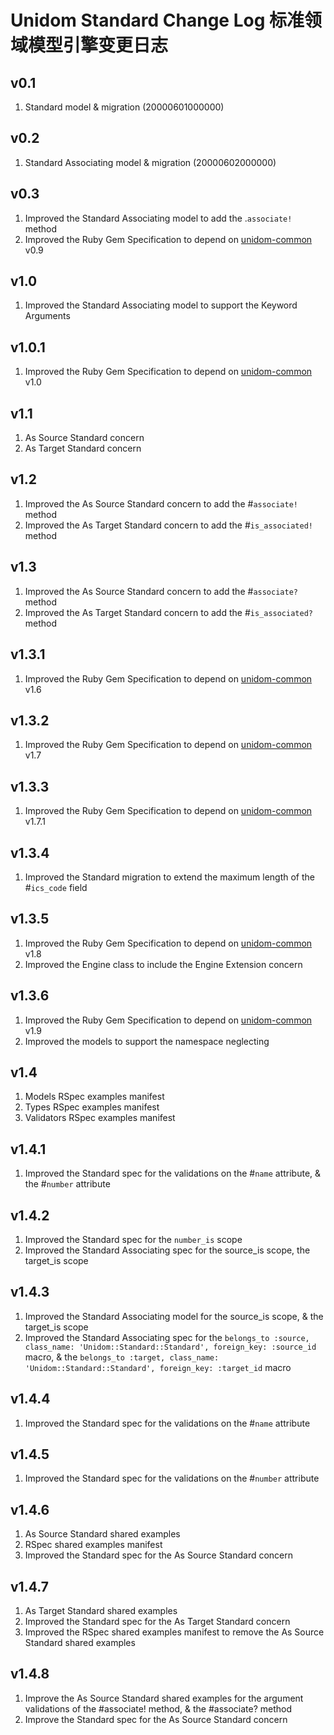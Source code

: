 # Unidom Standard Change Log 标准领域模型引擎变更日志

## v0.1
1. Standard model & migration (20000601000000)

## v0.2
1. Standard Associating model & migration (20000602000000)

## v0.3
1. Improved the Standard Associating model to add the .``associate!`` method
2. Improved the Ruby Gem Specification to depend on [unidom-common](https://github.com/topbitdu/unidom-common) v0.9

## v1.0
1. Improved the Standard Associating model to support the Keyword Arguments

## v1.0.1
1. Improved the Ruby Gem Specification to depend on [unidom-common](https://github.com/topbitdu/unidom-common) v1.0

## v1.1
1. As Source Standard concern
2. As Target Standard concern

## v1.2
1. Improved the As Source Standard concern to add the #``associate!`` method
2. Improved the As Target Standard concern to add the #``is_associated!`` method

## v1.3
1. Improved the As Source Standard concern to add the #``associate?`` method
2. Improved the As Target Standard concern to add the #``is_associated?`` method

## v1.3.1
1. Improved the Ruby Gem Specification to depend on [unidom-common](https://github.com/topbitdu/unidom-common) v1.6

## v1.3.2
1. Improved the Ruby Gem Specification to depend on [unidom-common](https://github.com/topbitdu/unidom-common) v1.7

## v1.3.3
1. Improved the Ruby Gem Specification to depend on [unidom-common](https://github.com/topbitdu/unidom-common) v1.7.1

## v1.3.4
1. Improved the Standard migration to extend the maximum length of the #``ics_code`` field

## v1.3.5
1. Improved the Ruby Gem Specification to depend on [unidom-common](https://github.com/topbitdu/unidom-common) v1.8
2. Improved the Engine class to include the Engine Extension concern

## v1.3.6
1. Improved the Ruby Gem Specification to depend on [unidom-common](https://github.com/topbitdu/unidom-common) v1.9
2. Improved the models to support the namespace neglecting

## v1.4
1. Models RSpec examples manifest
2. Types RSpec examples manifest
3. Validators RSpec examples manifest

## v1.4.1
1. Improved the Standard spec for the validations on the #``name`` attribute, & the #``number`` attribute

## v1.4.2
1. Improved the Standard spec for the ``number_is`` scope
2. Improved the Standard Associating spec for the source_is scope, the target_is scope

## v1.4.3
1. Improved the Standard Associating model for the source_is scope, & the target_is scope
2. Improved the Standard Associating spec for the ``belongs_to :source, class_name: 'Unidom::Standard::Standard', foreign_key: :source_id`` macro, & the ``belongs_to :target, class_name: 'Unidom::Standard::Standard', foreign_key: :target_id`` macro

## v1.4.4
1. Improved the Standard spec for the validations on the #``name`` attribute

## v1.4.5
1. Improved the Standard spec for the validations on the #``number`` attribute

## v1.4.6
1. As Source Standard shared examples
2. RSpec shared examples manifest
3. Improved the Standard spec for the As Source Standard concern

## v1.4.7
1. As Target Standard shared examples
2. Improved the Standard spec for the As Target Standard concern
3. Improved the RSpec shared examples manifest to remove the As Source Standard shared examples

## v1.4.8
1. Improve the As Source Standard shared examples for the argument validations of the #associate! method, & the #associate? method
2. Improve the Standard spec for the As Source Standard concern

